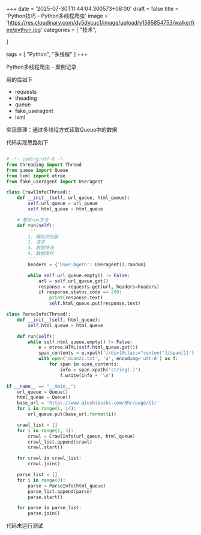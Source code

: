 +++
date = '2025-07-30T11:44:04.300573+08:00'
draft = false
title = 'Python技巧 - Python多线程爬虫'
image = 'https://res.cloudinary.com/dy5dvcuc1/image/upload/v1565854753/walkerfree/python.jpg'
categories = [
    "技术",

]

tags = [
    "Python",
    "多线程"
]
+++

Python多线程爬虫 - 案例记录

用的库如下

* requests
* theading
* queue
* fake\_useragent
* lxml

实现原理：通过多线程方式读取Queue中的数据

代码实现思路如下

```python

# -*- coding:utf-8 -*-
from threading import Thread
from queue import Queue
from lxml import etree
from fake_useragent import Useragent

class CrawlInfo(Thread):
    def __init__(self, url_queue, html_queue):
        self.url_queue = url_queue
        self.html_queue = html_queue

    # 重写run方法
    def run(self):
        '''
        1. 模拟浏览器
        2. 请求
        3. 数据筛选
        4. 数据保存
        '''
        headers = {'User-Agetn': Useragent().random}

        while self.url_queue.empty() != False:
            url = self.url_queue.get()
            response = requests.get(url, headers=headers)
            if response.status_code == 200:
                print(response.text)
                self.html_queue.put(response.text)

class ParseInfo(Thread):
    def __init__(self, html_queue):
        self.html_queue = html_queue

    def run(self):
        while self.html_queue.empty() != False:
            e = etree.HTML(self.html_queue.get())
            span_contents = e.xpath('//div[@class="content"]/span[1]')
            with open('duanzi.txt', 'a', encoding='utt-8') as f:
                for span in span_contents:
                    info = span.xpath('string(.)')
                    f.write(info + '\n')

if __name__ == "__main__":
    url_queue = Queue()
    html_queue = Queue()
    base_url = 'https://www.qiushibaike.com/8hr/page/{}/'
    for i in range(1, 14):
        url_queue.put(base_url.format(i))

    crawl_list = []
    for i in range(1, 3):
        crawl = CrawlInfo(url_queue, html_queue)
        crawl_list.append(crawl)
        crawl.start()

    for crawl in crawl_list:
        crawl.join()

    parse_list = []
    for i in range(3):
        parse = ParseInfo(html_queue)
        parse_list.append(parse)
        parse.start()

    for parse in parse_list:
        parse.join()

```

代码未运行测试
